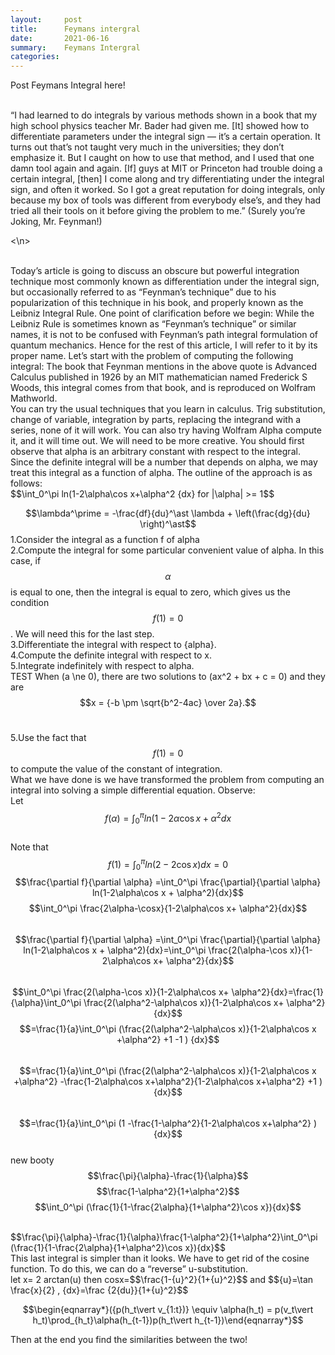 ```yaml
---
layout:     post
title:      Feymans intergral
date:       2021-06-16
summary:    Feymans Intergral
categories:
---
```


Post Feymans Integral here!


<br>
“I had learned to do integrals by various methods shown in a book that my high school physics teacher Mr. Bader had given me. [It] showed how to differentiate parameters under the integral sign — it’s a certain operation. It turns out that’s not taught very much in the universities; they don’t emphasize it. But I caught on how to use that method, and I used that one damn tool again and again. [If] guys at MIT or Princeton had trouble doing a certain integral, [then] I come along and try differentiating under the integral sign, and often it worked. So I got a great reputation for doing integrals, only because my box of tools was different from everybody else’s, and they had tried all their tools on it before giving the problem to me.” (Surely you’re Joking, Mr. Feynman!)

<\n>
  
<br>
Today’s article is going to discuss an obscure but powerful integration technique most commonly known as differentiation under the integral sign, but occasionally referred to as “Feynman’s technique” due to his popularization of this technique in his book, and properly known as the Leibniz Integral Rule.
One point of clarification before we begin: While the Leibniz Rule is sometimes known as “Feynman’s technique” or similar names, it is not to be confused with Feynman’s path integral formulation of quantum mechanics. Hence for the rest of this article, I will refer to it by its proper name.

<break>
Let’s start with the problem of computing the following integral:
The book that Feynman mentions in the above quote is Advanced Calculus published in 1926 by an MIT mathematician named Frederick S Woods, this integral comes from that book, and is reproduced on Wolfram Mathworld.
<br>
You can try the usual techniques that you learn in calculus. Trig substitution, change of variable, integration by parts, replacing the integrand with a series, none of it will work. You can also try having Wolfram Alpha compute it, and it will time out. We will need to be more creative.
You should first observe that alpha is an arbitrary constant with respect to the integral. Since the definite integral will be a number that depends on alpha, we may treat this integral as a function of alpha. The outline of the approach is as follows:
<br>
$$\int_0^\pi ln(1-2\alpha\cos x+\alpha^2 {dx} for  |\alpha| >= 1$$
<br>

  $$\lambda^\prime = -\frac{df}{du}^\ast \lambda + \left(\frac{dg}{du} \right)^\ast$$
1.Consider the integral as a function f of alpha
<br>
2.Compute the integral for some particular convenient value of alpha. In this case,
 if $$\alpha$$ is equal to one, then the integral is equal to zero, which gives us the condition $$f(1) = 0$$. 
 We will need this for the last step.
 <br>
3.Differentiate the integral with respect to {alpha}.
<br>
4.Compute the definite integral with respect to x.
<br>
5.Integrate indefinitely with respect to alpha.
<br>
TEST When \(a \ne 0\), there are two solutions to \(ax^2 + bx + c = 0\) and they are
$$x = {-b \pm \sqrt{b^2-4ac} \over 2a}.$$
<br>

5.Use the fact that $$f(1) = 0$$ to compute the value of the constant of integration.
<br>
What we have done is we have transformed the problem from computing an integral into solving a simple differential equation. Observe:
<br>
Let $$f(\alpha) = \int_0^\pi ln(1-2\alpha\cos x + \alpha^2 {dx} $$
<br>
Note that $$f(1)=\int_0^\pi ln(2-2\cos x){dx}=0$$
$$\frac{\partial f}{\partial \alpha} =\int_0^\pi \frac{\partial}{\partial \alpha} ln(1-2\alpha\cos x + \alpha^2){dx}$$
$$\int_0^\pi \frac{2\alpha-\cosx}{1-2\alpha\cos x+ \alpha^2}{dx}$$
<br>
$$\frac{\partial f}{\partial \alpha} =\int_0^\pi \frac{\partial}{\partial \alpha} ln(1-2\alpha\cos x + \alpha^2){dx}=\int_0^\pi \frac{2(\alpha-\cos x)}{1-2\alpha\cos x+ \alpha^2}{dx}$$
<br>
$$\int_0^\pi \frac{2(\alpha-\cos x)}{1-2\alpha\cos x+ \alpha^2}{dx}=\frac{1}{\alpha}\int_0^\pi \frac{2(\alpha^2-\alpha\cos x)}{1-2\alpha\cos x+ \alpha^2}{dx}$$
$$=\frac{1}{a}\int_0^\pi (\frac{2(\alpha^2-\alpha\cos x)}{1-2\alpha\cos x +\alpha^2} +1 -1 ) {dx}$$
<br>
$$=\frac{1}{a}\int_0^\pi (\frac{2(\alpha^2-\alpha\cos x)}{1-2\alpha\cos x +\alpha^2} -\frac{1-2\alpha\cos x+\alpha^2}{1-2\alpha\cos x+\alpha^2} +1  ) {dx}$$
<br>
$$=\frac{1}{a}\int_0^\pi (1 -\frac{1-\alpha^2}{1-2\alpha\cos x+\alpha^2}  ) {dx}$$
<br>
new booty
$$\frac{\pi}{\alpha}-\frac{1}{\alpha}$$
$$\frac{1-\alpha^2}{1+\alpha^2}$$
$$\int_0^\pi (\frac{1}{1-\frac{2\alpha}{1+\alpha^2}\cos x}){dx}$$

<br>
$$\frac{\pi}{\alpha}-\frac{1}{\alpha}\frac{1-\alpha^2}{1+\alpha^2}\int_0^\pi (\frac{1}{1-\frac{2\alpha}{1+\alpha^2}\cos x}){dx}$$
<br>
This last integral is simpler than it looks. We have to get rid of the cosine function. To do this, we can do a “reverse” u-substitution.

<br>
let x= 2 arctan(u) then cosx=$$\frac{1-{u}^2}{1+{u}^2}$$ and $${u}=\tan \frac{x}{2} , {dx}=\frac {2{du}}{1+{u}^2}$$

$$\begin{eqnarray*}({p(h_t\vert v_{1:t})} \equiv \alpha(h_t) = p(v_t\vert h_t)\prod_{h_t}\alpha(h_{t-1})p(h_t\vert h_{t-1})\end{eqnarray*}$$
  
  Then at the end you find the similarities between the two!

